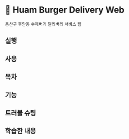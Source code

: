# 🍔 Huam Burger Delivery Web
용산구 후암동 수제버거 딜리버리 서비스 웹

## 실행

## 사용

## 목차 

## 기능

## 트러블 슈팅

## 학습한 내용
